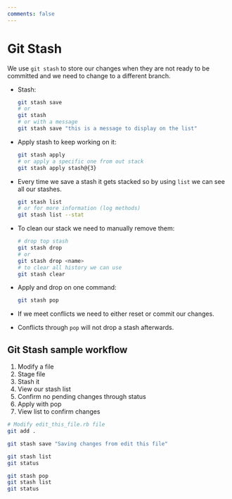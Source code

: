 ```yaml
---
comments: false
---
```


# Git Stash

We use `git stash` to store our changes when they are not ready to be committed
and we need to change to a different branch.

- Stash:

  ```sh
  git stash save
  # or
  git stash
  # or with a message
  git stash save "this is a message to display on the list"
  ```

- Apply stash to keep working on it:

  ```sh
  git stash apply
  # or apply a specific one from out stack
  git stash apply stash@{3}
  ```

- Every time we save a stash it gets stacked so by using `list` we can see all our
  stashes.

  ```sh
  git stash list
  # or for more information (log methods)
  git stash list --stat
  ```

- To clean our stack we need to manually remove them:

  ```sh
  # drop top stash
  git stash drop
  # or
  git stash drop <name>
  # to clear all history we can use
  git stash clear
  ```

- Apply and drop on one command:

  ```sh
  git stash pop
  ```

- If we meet conflicts we need to either reset or commit our changes.
- Conflicts through `pop` will not drop a stash afterwards.

## Git Stash sample workflow

1. Modify a file
1. Stage file
1. Stash it
1. View our stash list
1. Confirm no pending changes through status
1. Apply with pop
1. View list to confirm changes

```sh
# Modify edit_this_file.rb file
git add .

git stash save "Saving changes from edit this file"

git stash list
git status

git stash pop
git stash list
git status
```
